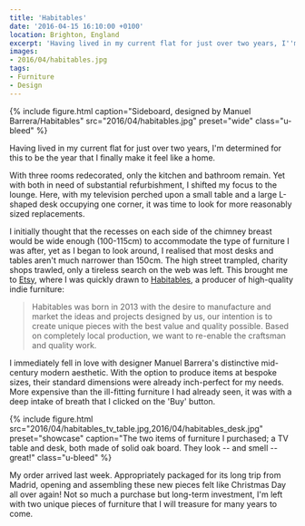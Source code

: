 ```yaml
---
title: 'Habitables'
date: '2016-04-15 16:10:00 +0100'
location: Brighton, England
excerpt: 'Having lived in my current flat for just over two years, I''m determined for this to be the year I finally make it feel like a home.'
images:
- 2016/04/habitables.jpg
tags:
- Furniture
- Design
---
```

{% include figure.html
  caption="Sideboard, designed by Manuel Barrera/Habitables"
  src="2016/04/habitables.jpg"
  preset="wide"
  class="u-bleed"
%}

Having lived in my current flat for just over two years, I'm determined for this to be the year that I finally make it feel like a home.

With three rooms redecorated, only the kitchen and bathroom remain. Yet with both in need of substantial refurbishment, I shifted my focus to the lounge. Here, with my television perched upon a small table and a large L-shaped desk occupying one corner, it was time to look for more reasonably sized replacements.

I initially thought that the recesses on each side of the chimney breast would be wide enough (100-115cm) to accommodate the type of furniture I was after, yet as I began to look around, I realised that most desks and tables aren't much narrower than 150cm. The high street trampled, charity shops trawled, only a tireless search on the web was left. This brought me to [Etsy][1], where I was quickly drawn to [Habitables][2], a producer of high-quality indie furniture:

> Habitables was born in 2013 with the desire to manufacture and market the ideas and projects designed by us, our intention is to create unique pieces with the best value and quality possible. Based on completely local production, we want to re-enable the craftsman and quality work.

I immediately fell in love with designer Manuel Barrera's distinctive mid-century modern aesthetic. With the option to produce items at bespoke sizes, their standard dimensions were already inch-perfect for my needs. More expensive than the ill-fitting furniture I had already seen, it was with a deep intake of breath that I clicked on the 'Buy' button.

{% include figure.html
  src="2016/04/habitables_tv_table.jpg,2016/04/habitables_desk.jpg"
  preset="showcase"
  caption="The two items of furniture I purchased; a TV table and desk, both made of solid oak board. They look -- and smell -- great!"
  class="u-bleed"
%}

My order arrived last week. Appropriately packaged for its long trip from Madrid, opening and assembling these new pieces felt like Christmas Day all over again! Not so much a purchase but long-term investment, I'm left with two unique pieces of furniture that I will treasure for many years to come.

[1]: https://www.etsy.com/c/home-and-living/furniture
[2]: https://www.etsy.com/shop/Habitables
